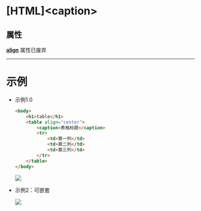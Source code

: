 # \[HTML]\<caption>



## 属性

[**align**](https://developer.mozilla.org/zh-CN/docs/Web/HTML/Element/caption#attr-align "align") 属性已废弃

***







# 示例

-   示例1.0
    ```html
    <body>
        <h1>table</h1>
        <table align="center">
            <caption>表格标题</caption>
            <tr>
                <td>第一列</td>
                <td>第二列</td>
                <td>第三列</td>
            </tr>
        </table>
    </body>
    ```
    ![](../image/image_K3zASDImAr.png)
-   示例2：可嵌套

    ![](../image/image_ZgGiP6XRSH.png)
